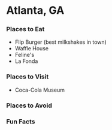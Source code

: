 # Atlanta, GA

### Places to Eat
* Flip Burger (best milkshakes in town)
* Waffle House
* Feline's
* La Fonda

### Places to Visit
* Coca-Cola Museum

### Places to Avoid

### Fun Facts
